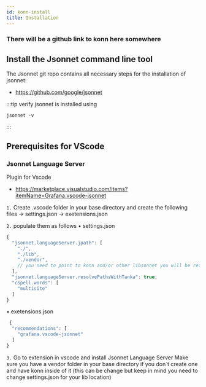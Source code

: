 ```yaml
---
id: konn-install
title: Installation
---
```


### There will be a github link to konn here somewhere


## Install the Jsonnet command line tool

The Jsonnet git repo contains all necessary steps for the installation of jsonnet:

 - https://github.com/google/jsonnet

:::tip
verify jsonnet is installed using 

```
jsonnet -v
```
:::



## Prerequisites for VScode


### Jsonnet Language Server 
 Plugin for Vscode
- https://marketplace.visualstudio.com/items?itemName=Grafana.vscode-jsonnet



`1.` Create .vscode folder in your base directory and create the following files → settings.json → exetensions.json

`2.` populate them as follows
• settings.json

```js
{
  "jsonnet.languageServer.jpath": [
    "./",
    "./lib",  
    "./vendor",
    // you need to point to konn and/or other libsonnet you will be referring to here
  ],
  "jsonnet.languageServer.resolvePathsWithTanka": true,
  "cSpell.words": [
    "multisite"
  ]
}
```

• exetensions.json
```js
 {
  "recommendations": [
    "grafana.vscode-jsonnet"
  ]
}
```

`3.` Go to extension in vscode and install Jsonnet Language Server
Make sure you have a vendor folder in your base directory if you don`t create one and have konn inside of it (this can be change but keep in mind you need to change settings.json for your lib location)